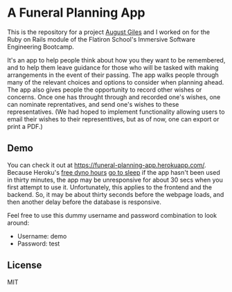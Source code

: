 # A Funeral Planning App

This is the repository for a project <a href="https://github.com/AugustGiles">August Giles</a> and I worked on for the Ruby on Rails module of the Flatiron School's Immersive Software Engineering Bootcamp. 

It's an app to help people think about how you they want to be remembered, and to help them leave guidance for those who will be tasked with making arrangements in the event of their passing. The app walks people through many of the relevant choices and options to consider when planning ahead. The app also gives people the opportunity to record other wishes or concerns. Once one has throught through and recorded one's wishes, one can nominate reprentatives, and send one's wishes to these representatives. (We had hoped to implement functionality allowing users to email their wishes to their representtives, but as of now, one can export or print a PDF.)



## Demo

You can check it out at https://funeral-planning-app.herokuapp.com/. Because Heroku's <a href="https://devcenter.heroku.com/articles/free-dyno-hours">free dyno hours</a> <a href="https://devcenter.heroku.com/articles/free-dyno-hours#dyno-sleeping">go to sleep</a> if the app hasn't been used in thirty minutes, the app may be unresponsive for about 30 secs when you first attempt to use it. Unfortunately, this applies to the frontend and the backend. So, it may be about thirty seconds before the webpage loads, and then another delay before the database is responsive.


Feel free to use this dummy username and password combination to look around:

<ul> 
  
  <li>Username: demo</li>
  <li>Password: test</li>

</ul>


## License

MIT
